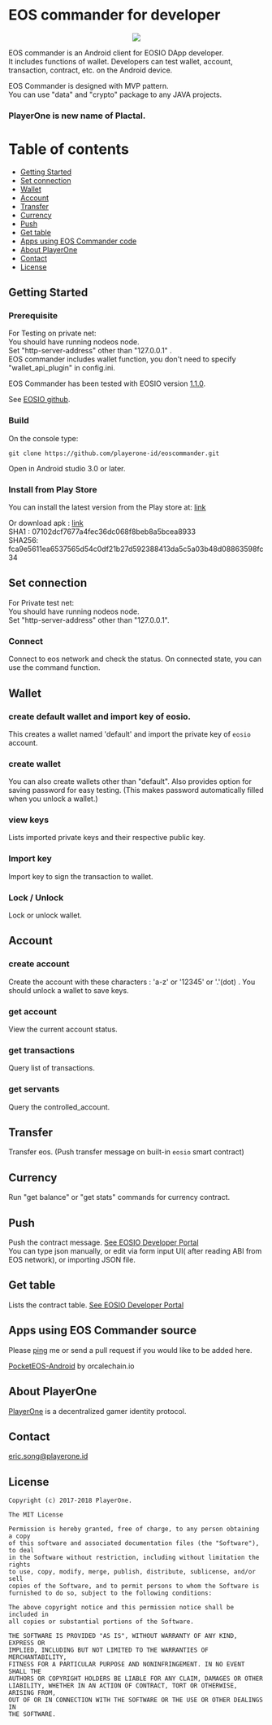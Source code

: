 # EOS commander for developer 

<p align="center">
  <img src="https://github.com/playerone-id/files/blob/master/eos_commander/eosc_icon.png?raw=true">
</p>

EOS commander is an Android client for EOSIO DApp developer.  
It includes functions of wallet. Developers can test wallet, account, transaction, contract, etc. on the Android device.
  
EOS Commander is designed with MVP pattern.  
You can use "data" and "crypto" package to any JAVA projects.    
 
### PlayerOne is new name of Plactal.

# Table of contents
- [Getting Started](#getting_started)
- [Set connection](#set_connection)
- [Wallet](#wallet)
- [Account](#account)
- [Transfer](#transfer)
- [Currency](#currency)
- [Push](#push)
- [Get table](#get_table)
- [Apps using EOS Commander code](#using_code)
- [About PlayerOne](#about_playerone)
- [Contact](#contact) 
- [License](#license)

<a name="getting_started"></a>
## Getting Started
### Prerequisite


For Testing on private net:  
You should have running nodeos node.  
Set "http-server-address" other than "127.0.0.1" .  
EOS commander includes wallet function, you don't need to specify "wallet_api_plugin" in config.ini.

EOS Commander has been tested with EOSIO version [1.1.0](https://github.com/EOSIO/eos/tree/v1.1.0).

See [EOSIO github](https://github.com/EOSIO/eos).

### Build
On the console type:

	git clone https://github.com/playerone-id/eoscommander.git

Open in Android studio 3.0 or later.

### Install from Play Store
  
You can install the latest version from the Play store at: [link](https://play.google.com/store/apps/details?id=io.plactal.eoscommander)

Or download apk : [link](https://github.com/playerone-id/files/blob/master/eos_commander/EosCommander-v2.4.0-release.apk?raw=true)  
SHA1 : 07102dcf7677a4fec36dc068f8beb8a5bcea8933  
SHA256: fca9e5611ea6537565d54c0df21b27d592388413da5c5a03b48d08863598fc34   



<a name="set_connection"></a>
## Set connection  

For Private test net:  
You should have running nodeos node.  
Set "http-server-address" other than "127.0.0.1".  

### Connect
Connect to eos network and check the status.
On connected state, you can use the command function.

<a name="getting_started"></a>
## Wallet
### create default wallet and import key of eosio.
This creates a wallet named 'default' and import the private key of `eosio` account.

### create wallet
You can also create wallets other than "default".
Also provides option for saving password for easy testing.
(This makes password automatically filled when you unlock a wallet.)

### view keys
Lists imported private keys and their respective public key.
### Import key
Import key to sign the transaction to wallet.
### Lock / Unlock
Lock or unlock wallet.

<a name="account"></a>
## Account
### create account
Create the account with these characters : 'a-z' or '12345' or '.'(dot) .
You should unlock a wallet to save keys.
### get account
View the current account status.
### get transactions
Query list of transactions.
### get servants
Query the controlled_account.
<a name="set_connection"></a>
## Transfer
Transfer eos. (Push transfer message on built-in `eosio` smart contract)

## Currency
Run "get balance" or "get stats" commands for currency contract.

<a name="push"></a>
## Push
Push the contract message.
[See EOSIO Developer Portal](https://developers.eos.io/eosio-cleos/reference#cleos-push-action)  
You can type json manually, or edit via form input UI( after reading ABI from EOS network), or importing JSON file.  

<a name="get_table"></a>
## Get table
Lists the contract table.
[See EOSIO Developer Portal](https://developers.eos.io/eosio-cleos/reference#cleos-get-table)

<a name="using_code"></a>
## Apps using EOS Commander source
Please [ping](mailto:eric.song@playerone.id) me or send a pull request if you would like to be added here.  

[PocketEOS-Android]( https://github.com/OracleChain/PocketEOS-Android ) by orcalechain.io


<a name="about_playerone"></a>
## About PlayerOne

[PlayerOne](https://playerone.id) is a decentralized gamer identity protocol. 

<a name="contact"></a>
## Contact
eric.song@playerone.id
  
<a name="lincense"></a>
## License

    Copyright (c) 2017-2018 PlayerOne.

    The MIT License

    Permission is hereby granted, free of charge, to any person obtaining a copy
    of this software and associated documentation files (the "Software"), to deal
    in the Software without restriction, including without limitation the rights
    to use, copy, modify, merge, publish, distribute, sublicense, and/or sell
    copies of the Software, and to permit persons to whom the Software is
    furnished to do so, subject to the following conditions:

    The above copyright notice and this permission notice shall be included in
    all copies or substantial portions of the Software.

    THE SOFTWARE IS PROVIDED "AS IS", WITHOUT WARRANTY OF ANY KIND, EXPRESS OR
    IMPLIED, INCLUDING BUT NOT LIMITED TO THE WARRANTIES OF MERCHANTABILITY,
    FITNESS FOR A PARTICULAR PURPOSE AND NONINFRINGEMENT. IN NO EVENT SHALL THE
    AUTHORS OR COPYRIGHT HOLDERS BE LIABLE FOR ANY CLAIM, DAMAGES OR OTHER
    LIABILITY, WHETHER IN AN ACTION OF CONTRACT, TORT OR OTHERWISE, ARISING FROM,
    OUT OF OR IN CONNECTION WITH THE SOFTWARE OR THE USE OR OTHER DEALINGS IN
    THE SOFTWARE.

